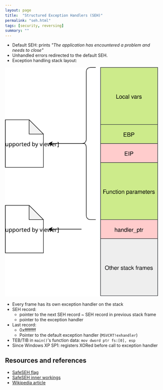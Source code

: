 ```yaml
---
layout: page
title:  "Structured Exception Handlers (SEH)"
permalink: "seh.html"
tags: [security, reversing]
summary: ""
---
```


* Default SEH: prints *"The application has encountered a problem and needs to close"*
* Unhandled errors redirected to the default SEH.
* Exception handling stack layout:

![stack-layout](/images/seh.svg)


* Every frame has its own exception handler on the stack
* SEH record:
  - pointer to the next SEH record ~ SEH record in previous stack frame
  - pointer to the exception handler
* Last record:
  - 0xffffffff
  - Pointer to the default exception handler (`MSVCRT!exhandler`)
* TEB/TIB in `main()`'s function data: `mov dword ptr fs:[0], esp`
* Since Windows XP SP1: registers XORed before call to exception handler


## Resources and references
* [SafeSEH flag](https://docs.microsoft.com/en-us/cpp/build/reference/safeseh-image-has-safe-exception-handlers?view=vs-2017)
* [SafeSEH inner workings](https://reverseengineering.stackexchange.com/questions/11297/how-does-windows-safeseh-mechanism-work)
* [Wikipedia article](https://en.wikipedia.org/wiki/Microsoft-specific_exception_handling_mechanisms)
